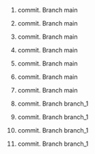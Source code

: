 1. commit. Branch main
2. commit. Branch main
3. commit. Branch main
4. commit. Branch main
5. commit. Branch main
6. commit. Branch main
7. commit. Branch main

8. commit. Branch branch_1
9. commit. Branch branch_1
10. commit. Branch branch_1
11. commit. Branch branch_1

